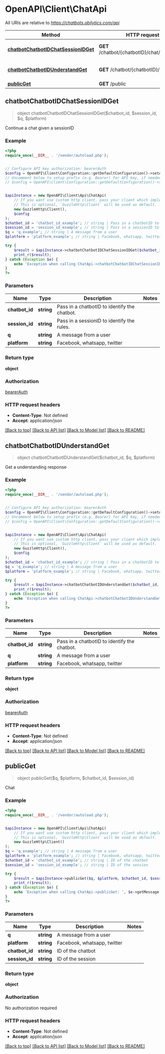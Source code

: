 # OpenAPI\Client\ChatApi

All URIs are relative to *https://chatbots.obilytics.com/api*

Method | HTTP request | Description
------------- | ------------- | -------------
[**chatbotChatbotIDChatSessionIDGet**](ChatApi.md#chatbotChatbotIDChatSessionIDGet) | **GET** /chatbot/{chatbotID}/chat/{sessionID} | Continue a chat given a sessionID
[**chatbotChatbotIDUnderstandGet**](ChatApi.md#chatbotChatbotIDUnderstandGet) | **GET** /chatbot/{chatbotID}/understand | Get a understanding response
[**publicGet**](ChatApi.md#publicGet) | **GET** /public | Chat



## chatbotChatbotIDChatSessionIDGet

> object chatbotChatbotIDChatSessionIDGet($chatbot_id, $session_id, $q, $platform)

Continue a chat given a sessionID

### Example

```php
<?php
require_once(__DIR__ . '/vendor/autoload.php');


// Configure API key authorization: bearerAuth
$config = OpenAPI\Client\Configuration::getDefaultConfiguration()->setApiKey('Authorization', 'YOUR_API_KEY');
// Uncomment below to setup prefix (e.g. Bearer) for API key, if needed
// $config = OpenAPI\Client\Configuration::getDefaultConfiguration()->setApiKeyPrefix('Authorization', 'Bearer');


$apiInstance = new OpenAPI\Client\Api\ChatApi(
    // If you want use custom http client, pass your client which implements `GuzzleHttp\ClientInterface`.
    // This is optional, `GuzzleHttp\Client` will be used as default.
    new GuzzleHttp\Client(),
    $config
);
$chatbot_id = 'chatbot_id_example'; // string | Pass in a chatbotID to identify the chatbot.
$session_id = 'session_id_example'; // string | Pass in a sessionID to identify the rules.
$q = 'q_example'; // string | A message from a user
$platform = 'platform_example'; // string | Facebook, whatsapp, twitter

try {
    $result = $apiInstance->chatbotChatbotIDChatSessionIDGet($chatbot_id, $session_id, $q, $platform);
    print_r($result);
} catch (Exception $e) {
    echo 'Exception when calling ChatApi->chatbotChatbotIDChatSessionIDGet: ', $e->getMessage(), PHP_EOL;
}
?>
```

### Parameters


Name | Type | Description  | Notes
------------- | ------------- | ------------- | -------------
 **chatbot_id** | **string**| Pass in a chatbotID to identify the chatbot. |
 **session_id** | **string**| Pass in a sessionID to identify the rules. |
 **q** | **string**| A message from a user |
 **platform** | **string**| Facebook, whatsapp, twitter |

### Return type

**object**

### Authorization

[bearerAuth](../../README.md#bearerAuth)

### HTTP request headers

- **Content-Type**: Not defined
- **Accept**: application/json

[[Back to top]](#) [[Back to API list]](../../README.md#documentation-for-api-endpoints)
[[Back to Model list]](../../README.md#documentation-for-models)
[[Back to README]](../../README.md)


## chatbotChatbotIDUnderstandGet

> object chatbotChatbotIDUnderstandGet($chatbot_id, $q, $platform)

Get a understanding response

### Example

```php
<?php
require_once(__DIR__ . '/vendor/autoload.php');


// Configure API key authorization: bearerAuth
$config = OpenAPI\Client\Configuration::getDefaultConfiguration()->setApiKey('Authorization', 'YOUR_API_KEY');
// Uncomment below to setup prefix (e.g. Bearer) for API key, if needed
// $config = OpenAPI\Client\Configuration::getDefaultConfiguration()->setApiKeyPrefix('Authorization', 'Bearer');


$apiInstance = new OpenAPI\Client\Api\ChatApi(
    // If you want use custom http client, pass your client which implements `GuzzleHttp\ClientInterface`.
    // This is optional, `GuzzleHttp\Client` will be used as default.
    new GuzzleHttp\Client(),
    $config
);
$chatbot_id = 'chatbot_id_example'; // string | Pass in a chatbotID to identify the chatbot.
$q = 'q_example'; // string | A message from a user
$platform = 'platform_example'; // string | Facebook, whatsapp, twitter

try {
    $result = $apiInstance->chatbotChatbotIDUnderstandGet($chatbot_id, $q, $platform);
    print_r($result);
} catch (Exception $e) {
    echo 'Exception when calling ChatApi->chatbotChatbotIDUnderstandGet: ', $e->getMessage(), PHP_EOL;
}
?>
```

### Parameters


Name | Type | Description  | Notes
------------- | ------------- | ------------- | -------------
 **chatbot_id** | **string**| Pass in a chatbotID to identify the chatbot. |
 **q** | **string**| A message from a user |
 **platform** | **string**| Facebook, whatsapp, twitter |

### Return type

**object**

### Authorization

[bearerAuth](../../README.md#bearerAuth)

### HTTP request headers

- **Content-Type**: Not defined
- **Accept**: application/json

[[Back to top]](#) [[Back to API list]](../../README.md#documentation-for-api-endpoints)
[[Back to Model list]](../../README.md#documentation-for-models)
[[Back to README]](../../README.md)


## publicGet

> object publicGet($q, $platform, $chatbot_id, $session_id)

Chat

### Example

```php
<?php
require_once(__DIR__ . '/vendor/autoload.php');


$apiInstance = new OpenAPI\Client\Api\ChatApi(
    // If you want use custom http client, pass your client which implements `GuzzleHttp\ClientInterface`.
    // This is optional, `GuzzleHttp\Client` will be used as default.
    new GuzzleHttp\Client()
);
$q = 'q_example'; // string | A message from a user
$platform = 'platform_example'; // string | Facebook, whatsapp, twitter
$chatbot_id = 'chatbot_id_example'; // string | ID of the chatbot
$session_id = 'session_id_example'; // string | ID of the session

try {
    $result = $apiInstance->publicGet($q, $platform, $chatbot_id, $session_id);
    print_r($result);
} catch (Exception $e) {
    echo 'Exception when calling ChatApi->publicGet: ', $e->getMessage(), PHP_EOL;
}
?>
```

### Parameters


Name | Type | Description  | Notes
------------- | ------------- | ------------- | -------------
 **q** | **string**| A message from a user |
 **platform** | **string**| Facebook, whatsapp, twitter |
 **chatbot_id** | **string**| ID of the chatbot |
 **session_id** | **string**| ID of the session |

### Return type

**object**

### Authorization

No authorization required

### HTTP request headers

- **Content-Type**: Not defined
- **Accept**: application/json

[[Back to top]](#) [[Back to API list]](../../README.md#documentation-for-api-endpoints)
[[Back to Model list]](../../README.md#documentation-for-models)
[[Back to README]](../../README.md)

